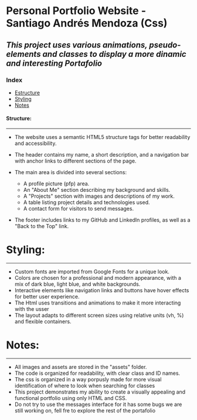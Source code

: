 # **Personal Portfolio Website - Santiago Andrés Mendoza (Css)**

## *This project uses various animations, pseudo-elements and classes to display a more dinamic and interesting Portafolio*


### Index
* [Estructure](#structure)
* [Styling](#styling)
* [Notes](#notes)

#### Structure:
-----------
- The website uses a semantic HTML5 structure tags for better readability and accessibility.

- The header contains my name, a short description, and a navigation bar with anchor links to different sections of the page.
- The main area is divided into several sections:
    - A profile picture (pfp) area.
    - An "About Me" section describing my background and skills.
    - A "Projects" section with images and descriptions of my work.
    - A table listing project details and technologies used.
    - A contact form for visitors to send messages.
- The footer includes links to my GitHub and LinkedIn profiles, as well as a "Back to the Top" link.

# Styling:
---
* Custom fonts are imported from Google Fonts for a unique look.
* Colors are chosen for a professional and modern appearance, with a mix of dark blue, light blue, and white backgrounds.
* Interactive elements like navigation links and buttons have hover effects for better user experience.
* The Html uses transitions and animations to make it more interacting with the usser 
* The layout adapts to different screen sizes using relative units (vh, %) and flexible containers.

# Notes:
---
- All images and assets are stored in the "assets" folder.
- The code is organized for readability, with clear class and ID names.
- The css is organized in a way porpusly made for more visual identification of where to look when searching for classes
- This project demonstrates my ability to create a visually appealing and functional portfolio using only HTML and CSS.
- Do not try to use the messages interface for it has some bugs we are still working on, fell fre to explore the rest of the portafolio